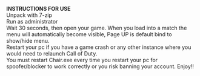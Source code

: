 

__INSTRUCTIONS FOR USE__ </br>
Unpack with 7-zip </br>
Run as administrator </br>
Wait 30 seconds, then open your game. When you load into a match the menu will automatically become visible, Page UP is default bind to show/hide menu. </br>
Restart your pc if you have a game crash or any other instance where you would need to relaunch Call of Duty. </br>
You must restart Chair.exe every time you restart your pc for spoofer/blocker to work correctly or you risk banning your account.
Enjoy!!
